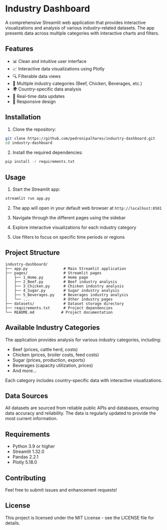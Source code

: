# Industry Dashboard

A comprehensive Streamlit web application that provides interactive visualizations and analysis of various industry-related datasets. The app presents data across multiple categories with interactive charts and filters.

## Features

- 📊 Clean and intuitive user interface
- 📈 Interactive data visualizations using Plotly
- 🔍 Filterable data views
- 📑 Multiple industry categories (Beef, Chicken, Beverages, etc.)
- 🌍 Country-specific data analysis
- 🔄 Real-time data updates
- 📱 Responsive design

## Installation

1. Clone the repository:
```bash
git clone https://github.com/pedronipalhares/industry-dashboard.git
cd industry-dashboard
```

2. Install the required dependencies:
```bash
pip install -r requirements.txt
```

## Usage

1. Start the Streamlit app:
```bash
streamlit run app.py
```

2. The app will open in your default web browser at `http://localhost:8501`

3. Navigate through the different pages using the sidebar
4. Explore interactive visualizations for each industry category
5. Use filters to focus on specific time periods or regions

## Project Structure

```
industry-dashboard/
├── app.py                # Main Streamlit application
├── pages/                # Streamlit pages
│   ├── 1_Home.py         # Home page
│   ├── 2_Beef.py         # Beef industry analysis
│   ├── 3_Chicken.py      # Chicken industry analysis
│   ├── 4_Sugar.py        # Sugar industry analysis
│   ├── 5_Beverages.py    # Beverages industry analysis
│   └── ...               # Other industry pages
├── datasets/             # Dataset storage directory
├── requirements.txt      # Project dependencies
└── README.md            # Project documentation
```

## Available Industry Categories

The application provides analysis for various industry categories, including:
- Beef (prices, cattle herd, costs)
- Chicken (prices, broiler costs, feed costs)
- Sugar (prices, production, exports)
- Beverages (capacity utilization, prices)
- And more...

Each category includes country-specific data with interactive visualizations.

## Data Sources

All datasets are sourced from reliable public APIs and databases, ensuring data accuracy and reliability. The data is regularly updated to provide the most current information.

## Requirements

- Python 3.9 or higher
- Streamlit 1.32.0
- Pandas 2.2.1
- Plotly 5.18.0

## Contributing

Feel free to submit issues and enhancement requests! 

## License

This project is licensed under the MIT License - see the LICENSE file for details. 